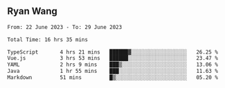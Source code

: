 ## Ryan Wang

<!--START_SECTION:waka-->

```txt
From: 22 June 2023 - To: 29 June 2023

Total Time: 16 hrs 35 mins

TypeScript       4 hrs 21 mins   ██████▓░░░░░░░░░░░░░░░░░░   26.25 %
Vue.js           3 hrs 53 mins   ██████░░░░░░░░░░░░░░░░░░░   23.47 %
YAML             2 hrs 9 mins    ███▒░░░░░░░░░░░░░░░░░░░░░   13.06 %
Java             1 hr 55 mins    ███░░░░░░░░░░░░░░░░░░░░░░   11.63 %
Markdown         51 mins         █▒░░░░░░░░░░░░░░░░░░░░░░░   05.20 %
```

<!--END_SECTION:waka-->
